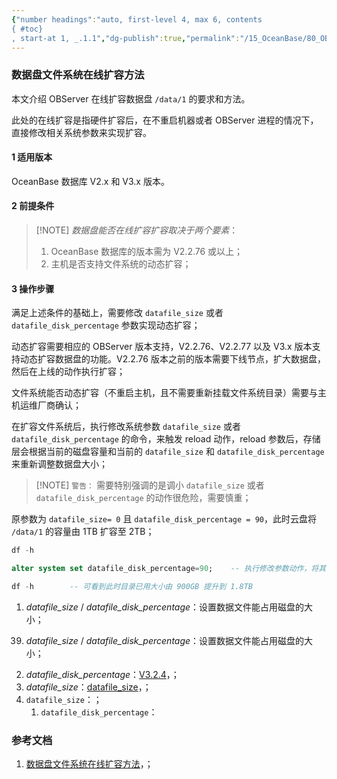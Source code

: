 ```yaml
---
{"number headings":"auto, first-level 4, max 6, contents
{ #toc}
, start-at 1, _.1.1","dg-publish":true,"permalink":"/15_OceanBase/80_OB 相关知识库/OceanBase 数据库知识/1.9 存储管理/数据盘文件系统在线扩容方法/","dgPassFrontmatter":true}
---
```



### 数据盘文件系统在线扩容方法
本文介绍 OBServer 在线扩容数据盘 `/data/1` 的要求和方法。

此处的在线扩容是指硬件扩容后，在不重启机器或者 OBServer 进程的情况下，直接修改相关系统参数来实现扩容。

#### 1 适用版本
OceanBase 数据库 V2.x 和 V3.x 版本。

#### 2 前提条件

> [!NOTE] *数据盘能否在线扩容扩容取决于两个要素*：
> 1. OceanBase 数据库的版本需为 V2.2.76 或以上；
> 2. 主机是否支持文件系统的动态扩容；

#### 3 操作步骤

满足上述条件的基础上，需要修改 `datafile_size` 或者 `datafile_disk_percentage` 参数实现动态扩容；

动态扩容需要相应的 OBServer 版本支持，V2.2.76、V2.2.77 以及 V3.x 版本支持动态扩容数据盘的功能。V2.2.76 版本之前的版本需要下线节点，扩大数据盘，然后在上线的动作执行扩容；

​文件系统能否动态扩容（不重启主机，且不需要重新挂载文件系统目录）需要与主机运维厂商确认；

​在扩容文件系统后，执行修改系统参数 `datafile_size` 或者 `datafile_disk_percentage` 的命令，来触发 reload 动作，reload 参数后，存储层会根据当前的磁盘容量和当前的 `datafile_size` 和 `datafile_disk_percentage` 来重新调整数据盘大小；

> [!NOTE] `警告：`
> 需要特别强调的是调小 `datafile_size` 或者 `datafile_disk_percentage` 的动作很危险，需要慎重；

原参数为 `datafile_size= 0` 且 `datafile_disk_percentage = 90`，此时云盘将 `/data/1` 的容量由 1TB 扩容至 2TB；

```sql
df -h 

alter system set datafile_disk_percentage=90;    -- 执行修改参数动作，将其重置为原值

df -h        -- 可看到此时目录已用大小由 900GB 提升到 1.8TB
```


1. *datafile_size* / *datafile_disk_percentage*：设置数据文件能占用磁盘的大小；
<div class="transclusion internal-embed is-loaded"><div class="markdown-embed">



39. *datafile_size* / *datafile_disk_percentage*：设置数据文件能占用磁盘的大小； 

</div></div>

2.  *datafile_disk_percentage*：[V3.2.4](https://www.oceanbase.com/docs/enterprise-oceanbase-database-cn-10000000000944966)，；
3. *datafile_size*：[datafile_size](https://www.oceanbase.com/docs/enterprise-oceanbase-database-cn-10000000000944967)，；
4. `datafile_size`：；
	1. `datafile_disk_percentage`：



### 参考文档
1. [数据盘文件系统在线扩容方法](https://www.oceanbase.com/knowledge-base/oceanbase-database-1000000000209902?back=kb)，；


